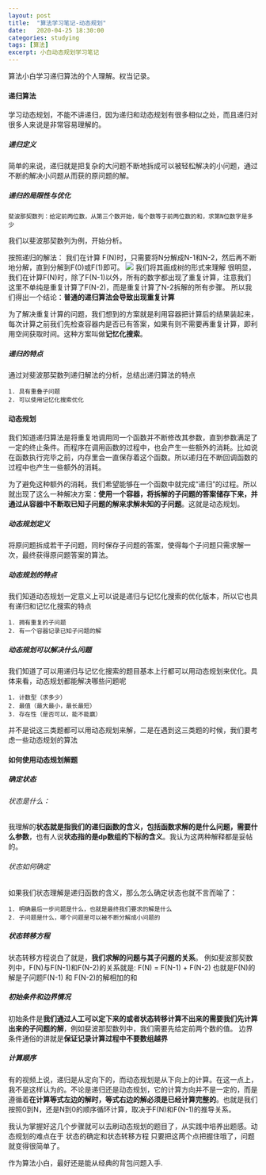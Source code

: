 ```yaml
---
layout: post
title:  "算法学习笔记-动态规划"
date:   2020-04-25 18:30:00
categories: studying
tags: [算法]
excerpt: 小白动态规划学习笔记
---
```


算法小白学习递归算法的个人理解。权当记录。


#### 递归算法
学习动态规划，不能不讲递归，因为递归和动态规划有很多相似之处，而且递归对很多人来说是非常容易理解的。

##### 递归定义
简单的来说，递归就是把复杂的大问题不断地拆成可以被轻松解决的小问题，通过不断的解决小问题从而获的原问题的解。

##### 递归的局限性与优化

```
斐波那契数列：给定前两位数，从第三个数开始，每个数等于前两位数的和，求第N位数字是多少
```
我们以斐波那契数列为例，开始分析。

按照递归的解法：
我们在计算 F(N)时，只需要将N分解成N-1和N-2，然后再不断地分解，直到分解到F(0)或F(1)即可。
![](https://tva1.sinaimg.cn/large/007S8ZIlly1ge5vp84mw3j30q70h8400.jpg)
我们将其画成树的形式来理解
很明显，我们在计算F(N)时，除了F(N-1)以外，所有的数字都出现了重复计算，注意我们这里不单纯是重复计算了F(N-2)，而是重复计算了N-2拆解的所有步骤。
所以我们得出一个结论：**普通的递归算法会导致出现重复计算**

为了解决重复计算的问题，我们想到的方案就是利用容器把计算后的结果装起来，每次计算之前我们先检查容器内是否已有答案，如果有则不需要再重复计算，即利用空间获取时间。这种方案叫做**记忆化搜索**。

##### 递归的特点
通过对斐波那契数列递归解法的分析，总结出递归算法的特点

```
1. 具有重叠子问题
2. 可以使用记忆化搜索优化
```

#### 动态规划

我们知道递归算法是将重复地调用同一个函数并不断修改其参数，直到参数满足了一定的终止条件。而程序在调用函数的过程中，也会产生一些额外的消耗。比如说在函数执行完毕之前，内存里会一直保存着这个函数。所以递归在不断回调函数的过程中也产生一些额外的消耗。

为了避免这种额外的消耗，我们希望能够在一个函数中就完成“递归”的过程。所以就出现了这么一种解决方案：**使用一个容器，将拆解的子问题的答案储存下来，并通过从容器中不断取已知子问题的解来求解未知的子问题**。这就是动态规划。

##### 动态规划定义

将原问题拆成若干子问题，同时保存子问题的答案，使得每个子问题只需求解一次，最终获得原问题答案的算法。

##### 动态规划的特点

我们知道动态规划一定意义上可以说是递归与记忆化搜索的优化版本，所以它也具有递归和记忆化搜索的特点

```
1. 拥有重复的子问题
2. 有一个容器记录已知子问题的解
```

##### 动态规划可以解决什么问题

我们知道了可以用递归与记忆化搜索的题目基本上行都可以用动态规划来优化。具体来看，动态规划都能解决哪些问题呢 

```
1. 计数型（求多少）
2. 最值（最大最小，最长最短）
3. 存在性（是否可以，能不能赢）
```
并不是说这三类题都可以用动态规划来解，二是在遇到这三类题的时候，我们要考虑一些动态规划的算法

#### 如何使用动态规划解题

##### 确定状态

###### 状态是什么：

我理解的**状态就是指我们的递归函数的含义，包括函数求解的是什么问题，需要什么参数**，也有人说**状态指的是dp数组的下标的含义**。我认为这两种解释都是妥帖的。

###### 状态如何确定

 如果我们状态理解是递归函数的含义，那么怎么确定状态也就不言而喻了： 

 ```
 1. 明确最后一步问题是什么，也就是最终我们要求的解是什么
 2. 子问题是什么，哪个问题是可以被不断分解成小问题的
 ```
  
##### 状态转移方程

状态转移方程说白了就是，**我们求解的问题与其子问题的关系**。
例如斐波那契数列中，F(N)与F(N-1)和F(N-2)的关系就是:
F(N) = F(N-1) + F(N-2)
也就是F(N)的解是子问题F(N-1) 和 F(N-2)的解相加的和

##### 初始条件和边界情况

初始条件是**我们通过人工可以定下来的或者状态转移计算不出来的需要我们先计算出来的子问题的解**，例如斐波那契数列中，我们需要先给定前两个数的值。
边界条件通俗的讲就是**保证记录计算过程中不要数组越界**

##### 计算顺序

有的视频上说，递归是从定向下的，而动态规划是从下向上的计算。在这一点上，我不是这样认为的。不论是递归还是动态规划，它的计算方向并不是一定的，而是遵循着**在计算等式左边的解时，等式右边的解必须是已经计算完整的**。也就是我们按照0到N，还是N到0的顺序循环计算，取决于F(N)和F(N-1)的推导关系。

我认为掌握好这几个步骤就可以去刷动态规划的题目了，从实践中培养出题感。动态规划的难点在于 状态的确定和状态转移方程 只要把这两个点把握住哦了，问题就变得很简单了。

作为算法小白，最好还是能从经典的背包问题入手.


